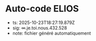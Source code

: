 # Auto-code ELIOS
- ts: 2025-10-23T18:27:19.879Z
- sig: ∞.je.toi.nous.432.528
- note: fichier généré automatiquement